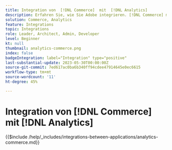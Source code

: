 ```yaml
---
title: Integration von  [!DNL Commerce]  mit  [!DNL Analytics]
description: Erfahren Sie, wie Sie Adobe integrieren. [!DNL Commerce] mit [!DNL Analytics].
solution: Commerce, Analytics
feature: Integrations
topic: Integrations
role: Leader, Architect, Admin, Developer
level: Beginner
kt: null
thumbnail: analytics-commerce.png
index: false
badgeIntegration: label="Integration" type="positive"
last-substantial-update: 2023-05-30T00:00:00Z
source-git-commit: 7ed617ac0ba6b340ff94cdee47914645e0ec6615
workflow-type: tm+mt
source-wordcount: '11'
ht-degree: 45%

---
```



# Integration von [!DNL Commerce] mit [!DNL Analytics]

{{$include /help/_includes/integrations-between-applications/analytics-commerce.md}}
